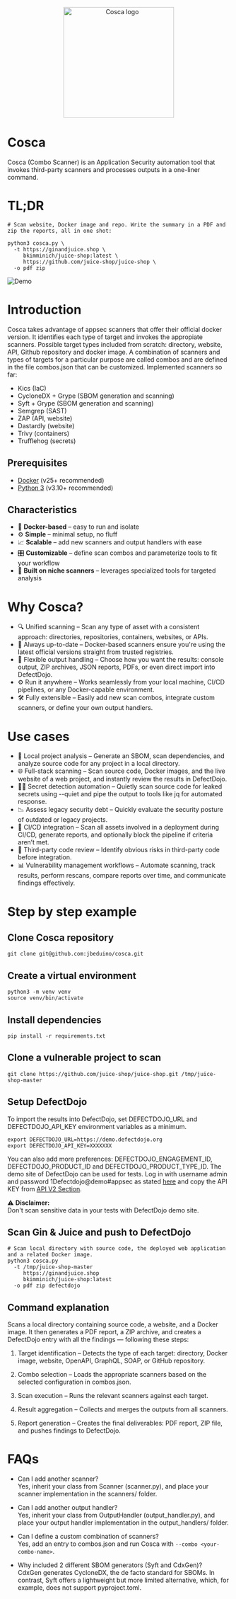 
<p align="center">
    <img src="https://github.com/user-attachments/assets/98a77ea1-7904-4e2b-a362-f87b920ef82c" width="250" alt="Cosca logo">
</p>

# Cosca

Cosca (Combo Scanner) is an Application Security automation tool that invokes third-party scanners and processes outputs in a one-liner command.

# TL;DR
```text
# Scan website, Docker image and repo. Write the summary in a PDF and zip the reports, all in one shot:

python3 cosca.py \
  -t https://ginandjuice.shop \
     bkimminich/juice-shop:latest \
     https://github.com/juice-shop/juice-shop \
  -o pdf zip
```

![Demo](https://github.com/jbeduino/cosca/releases/download/untagged-9733af0a0ebbc760195e/demo.gif)


# Introduction

Cosca takes advantage of appsec scanners that offer their official docker version. It identifies each type of target and invokes the appropiate scanners.
Possible target types included from scratch: directory, website, API, Github repository and docker image. 
A combination of scanners and types of targets for a particular purpose are called combos and are defined in the file combos.json that can be customized. 
Implemented scanners so far: 
- Kics (IaC)
- CycloneDX + Grype (SBOM generation and scanning)
- Syft + Grype (SBOM generation and scanning)
- Semgrep (SAST)
- ZAP (API, website)
- Dastardly (website)
- Trivy (containers)
- Trufflehog (secrets)


## Prerequisites

- [Docker](https://www.docker.com/) (v25+ recommended)
- [Python 3](https://www.python.org/downloads/) (v3.10+ recommended)


## Characteristics

- 🐳 **Docker-based** – easy to run and isolate
- ⚙️ **Simple** – minimal setup, no fluff
- 📈 **Scalable** – add new scanners and output handlers with ease
- 🎛️ **Customizable** – define scan combos and parameterize tools to fit your workflow
- 🧪 **Built on niche scanners** – leverages specialized tools for targeted analysis


# Why Cosca?

- 🔍 Unified scanning – Scan any type of asset with a consistent approach: directories, repositories, containers, websites, or APIs.
- 🐳 Always up-to-date – Docker-based scanners ensure you're using the latest official versions straight from trusted registries.
- 🧾 Flexible output handling – Choose how you want the results: console output, ZIP archives, JSON reports, PDFs, or even direct import into DefectDojo.
- ⚙️ Run it anywhere – Works seamlessly from your local machine, CI/CD pipelines, or any Docker-capable environment.
- 🛠️ Fully extensible – Easily add new scan combos, integrate custom scanners, or define your own output handlers.


# Use cases
- 🔧 Local project analysis – Generate an SBOM, scan dependencies, and analyze source code for any project in a local directory.
- 🌐 Full-stack scanning – Scan source code, Docker images, and the live website of a web project, and instantly review the results in DefectDojo.
- 🕵️‍♂️ Secret detection automation – Quietly scan source code for leaked secrets using --quiet and pipe the output to tools like jq for automated response.
- 📉 Assess legacy security debt – Quickly evaluate the security posture of outdated or legacy projects.
- 🚀 CI/CD integration – Scan all assets involved in a deployment during CI/CD, generate reports, and optionally block the pipeline if criteria aren’t met.
- 🧩 Third-party code review – Identify obvious risks in third-party code before integration.
- 📊 Vulnerability management workflows – Automate scanning, track results, perform rescans, compare reports over time, and communicate findings effectively.


# Step by step example

## Clone Cosca repository
```console
git clone git@github.com:jbeduino/cosca.git
```

## Create a virtual environment
```console
python3 -m venv venv
source venv/bin/activate
```
## Install dependencies
```console
pip install -r requirements.txt
```

## Clone a vulnerable project to scan
```console
git clone https://github.com/juice-shop/juice-shop.git /tmp/juice-shop-master
```

## Setup DefectDojo

To import the results into DefectDojo, set DEFECTDOJO_URL and DEFECTDOJO_API_KEY environment variables as a minimum. 

```console
export DEFECTDOJO_URL=https://demo.defectdojo.org
export DEFECTDOJO_API_KEY=XXXXXXX
```

You can also add more preferences: DEFECTDOJO_ENGAGEMENT_ID, DEFECTDOJO_PRODUCT_ID and DEFECTDOJO_PRODUCT_TYPE_ID. The demo site of DefectDojo can be used for tests. Log in with username admin and password 1Defectdojo@demo#appsec as stated [here](https://github.com/DefectDojo/django-DefectDojo/blob/master/README.md#quick-start-for-compose-v2) and copy the API KEY from [API V2 Section](https://demo.defectdojo.org/api/key-v2). 

⚠️ **Disclaimer:**  
Don't scan sensitive data in your tests with DefectDojo demo site.


## Scan Gin & Juice and push to DefectDojo

```text
# Scan local directory with source code, the deployed web application and a related Docker image.
python3 cosca.py
  -t /tmp/juice-shop-master 
     https://ginandjuice.shop 
     bkimminich/juice-shop:latest 
  -o pdf zip defectdojo

```

## Command explanation

Scans a local directory containing source code, a website, and a Docker image. It then generates a PDF report, a ZIP archive, and creates a DefectDojo entry with all the findings — following these steps:

1. Target identification – Detects the type of each target: directory, Docker image, website, OpenAPI, GraphQL, SOAP, or GitHub repository.

2. Combo selection – Loads the appropriate scanners based on the selected configuration in combos.json.

3. Scan execution – Runs the relevant scanners against each target.

4. Result aggregation – Collects and merges the outputs from all scanners.

5. Report generation – Creates the final deliverables: PDF report, ZIP file, and pushes findings to DefectDojo.
   
# FAQs

- Can I add another scanner?  
Yes, inherit your class from Scanner (scanner.py), and place your scanner implementation in the scanners/ folder. 

- Can I add another output handler?  
Yes, inherit your class from OutputHandler (output_handler.py), and place your output handler implementation in the output_handlers/ folder. 

- Can I define a custom combination of scanners?  
Yes, add an entry to combos.json and run Cosca with `--combo <your-combo-name>`.

- Why included 2 different SBOM generators (Syft and CdxGen)?  
CdxGen generates CycloneDX, the de facto standard for SBOMs. In contrast, Syft offers a lightweight but more limited alternative, which, for example, does not support pyproject.toml.
